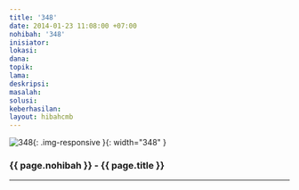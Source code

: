 ```yaml
---
title: '348'
date: 2014-01-23 11:08:00 +07:00
nohibah: '348'
inisiator:
lokasi:
dana:
topik:
lama:
deskripsi:
masalah:
solusi:
keberhasilan:
layout: hibahcmb
---
```


![348](/static/img/hibahcmb/348.png){: .img-responsive }{: width="348" }

### {{ page.nohibah }} - {{ page.title }}

---
